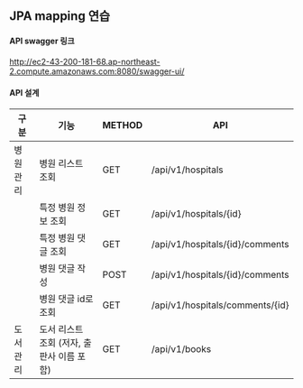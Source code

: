 ## JPA mapping 연습


#### API swagger 링크
http://ec2-43-200-181-68.ap-northeast-2.compute.amazonaws.com:8080/swagger-ui/

#### API 설계
| 구분 | 기능 | METHOD | API |
| --- | --- | --- | --- |
| 병원 관리 | 병원 리스트 조회 | GET | /api/v1/hospitals |
|  | 특정 병원 정보 조회 | GET | /api/v1/hospitals/{id} |
|  | 특정 병원 댓글 조회 | GET | ​/api​/v1​/hospitals​/{id}​/comments |
|  | 병원 댓글 작성 | POST | /api/v1/hospitals/{id}/comments |
|  | 병원 댓글 id로 조회 | GET | /api/v1/hospitals/comments/{id} |
| 도서 관리 | 도서 리스트 조회 (저자, 출판사 이름 포함) | GET | /api/v1/books |





